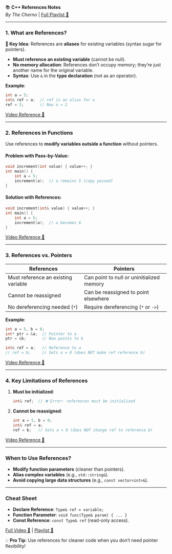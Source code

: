 📚 **C++ References Notes**  
*By The Cherno* | [Full Playlist 🔗](https://www.youtube.com/watch?v=9RJTQmK0YPI&list=PLlrATfBNZ98dudnM48yfGUldqGD0S4FFb&index=10)  

---

### **1. What are References?**  
**📌 Key Idea**: References are **aliases** for existing variables (syntax sugar for pointers).  
- **Must reference an existing variable** (cannot be null).  
- **No memory allocation**: References don’t occupy memory; they’re just another name for the original variable.  
- **Syntax**: Use `&` in the **type declaration** (not as an operator).  

**Example**:  
```cpp
int a = 5;
int& ref = a;  // ref is an alias for a
ref = 2;       // Now a = 2
```
[Video Reference 🎥](https://youtu.be/IzoFn3dfsPA?t=94)  

---

### **2. References in Functions**  
Use references to **modify variables outside a function** without pointers.  

#### **Problem with Pass-by-Value**:  
```cpp
void increment(int value) { value++; }  
int main() {
    int a = 5;
    increment(a);  // a remains 5 (copy passed)
}
```

#### **Solution with References**:  
```cpp
void increment(int& value) { value++; }  
int main() {
    int a = 5;
    increment(a);  // a becomes 6
}
```
[Video Reference 🎥](https://youtu.be/IzoFn3dfsPA?t=240)  

---

### **3. References vs. Pointers**  
| **References**                  | **Pointers**                          |  
|----------------------------------|---------------------------------------|  
| Must reference an existing variable | Can point to null or uninitialized memory |  
| Cannot be reassigned              | Can be reassigned to point elsewhere  |  
| No dereferencing needed (`*`)     | Require dereferencing (`*` or `->`)   |  

**Example**:  
```cpp
int a = 5, b = 8;
int* ptr = &a;  // Pointer to a
ptr = &b;       // Now points to b

int& ref = a;   // Reference to a
// ref = b;     // Sets a = 8 (does NOT make ref reference b)
```
[Video Reference 🎥](https://youtu.be/IzoFn3dfsPA?t=360)  

---

### **4. Key Limitations of References**  
1. **Must be initialized**:  
   ```cpp
   int& ref;  // ❌ Error: references must be initialized
   ```  
2. **Cannot be reassigned**:  
   ```cpp
   int a = 5, b = 8;
   int& ref = a;
   ref = b;   // Sets a = 8 (does NOT change ref to reference b)
   ```  
[Video Reference 🎥](https://youtu.be/IzoFn3dfsPA?t=480)  

---

### **When to Use References?**  
- **Modify function parameters** (cleaner than pointers).  
- **Alias complex variables** (e.g., `std::string&`).  
- **Avoid copying large data structures** (e.g., `const vector<int>&`).  

---

### **Cheat Sheet**  
- **Declare Reference**: `Type& ref = variable;`  
- **Function Parameter**: `void func(Type& param) { ... }`  
- **Const Reference**: `const Type& ref` (read-only access).  

[Full Video 🔗](https://youtu.be/IzoFn3dfsPA) | [Playlist 🔗](https://www.youtube.com/watch?v=9RJTQmK0YPI&list=PLlrATfBNZ98dudnM48yfGUldqGD0S4FFb&index=10)  

💡 **Pro Tip**: Use references for cleaner code when you don’t need pointer flexibility!